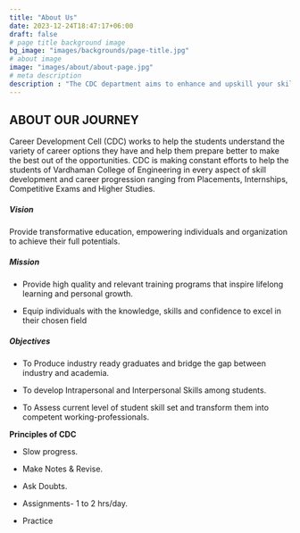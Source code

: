 ```yaml
---
title: "About Us"
date: 2023-12-24T18:47:17+06:00
draft: false
# page title background image
bg_image: "images/backgrounds/page-title.jpg"
# about image
image: "images/about/about-page.jpg"
# meta description
description : "The CDC department aims to enhance and upskill your skils and bridge a gap between academic learning and industry requirements."
---
```


## ABOUT OUR JOURNEY

Career Development Cell (CDC) works to help the students understand the variety of career options they have and help them prepare better to make the best out of the opportunities. CDC is making constant efforts to help the students of Vardhaman College of Engineering in every aspect of skill development and career progression ranging from Placements, Internships, Competitive Exams and Higher Studies.

##### Vision

Provide transformative education, empowering individuals and organization to achieve their full potentials.

##### Mission

  * Provide high quality and relevant training programs that inspire lifelong learning and personal growth.

  * Equip individuals with the knowledge, skills and confidence to excel in their chosen field

##### Objectives

  - To Produce industry ready graduates and bridge the gap between industry and academia.

  - To develop Intrapersonal and Interpersonal Skills among students.

  -  To Assess current level of student skill set and transform them into competent working-professionals.

**Principles of CDC**

  - Slow progress.

  - Make Notes & Revise.

  - Ask Doubts.

  - Assignments- 1 to 2 hrs/day.

  - Practice 

